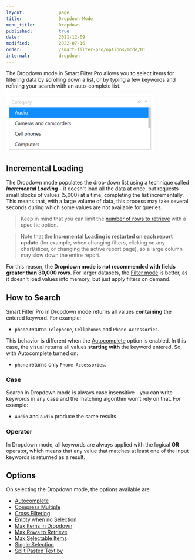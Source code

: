 ```yaml
---
layout:             page
title:              Dropdown Mode
menu_title:         Dropdown
published:          true
date:               2021-12-09
modified:           2022-07-16
order:              /smart-filter-pro/options/mode/01
internal:           dropdown
---
```

The Dropdown mode in Smart Filter Pro allows you to select items for filtering data by scrolling down a list, or by typing a few keywords and refining your search with an auto-complete list.

<img src="images/dropdown-mode.png" width="400">
 
## Incremental Loading

The Dropdown mode populates the drop-down list using a technique called ***Incremental Loading*** – it doesn't load all the data at once, but requests small blocks of values (5,000) at a time, completing the list incrementally. This means that, with a large volume of data, this process may take several seconds during which some values are not available for queries.  

> Keep in mind that you can limit the [number of rows to retrieve](max-rows.md) with a specific option.

> Note that the **Incremental Loading is restarted on each report update** (for example, when changing filters, clicking on any chart/slicer, or changing the active report page), so a large column may slow down the entire report.  

For this reason, the **Dropdown mode is not recommended with fields greater than 30,000 rows**. For larger datasets, the [Filter mode](filter.md) is better, as it doesn't load values into memory, but just apply filters on demand.


## How to Search

Smart Filter Pro in Dropdown mode returns all values **containing** the entered keyword. For example:
- `phone` returns `Telephone`, `Cellphones` and `Phone Accessories`. 

This behavior is different when the [Autocomplete](autocomplete.md) option is enabled. In this case, the visual returns all values **starting with** the keyword entered.  So, with Autocomplete turned on:
- `phone` returns only `Phone Accessories`.

### Case

Search in Dropdown mode is always case insensitive - you can write keywords in any case and the matching algorithm won't rely on that. For example: 
- `Audio` and `audio` produce the same results.

### Operator

In Dropdown mode, all keywords are always applied with the logical **OR** operator, which means that any value that matches at least one of the input keywords is returned as a result.

## Options

On selecting the Dropdown mode, the options available are:

- [Autocomplete](autocomplete.md)
- [Compress Multiple](compress-multiple.md)
- [Cross Filtering](cross-filtering.md)
- [Empty when no Selection](empty-when-no-selection.md)
- [Max Items in Dropdown](max-items-in-dropdown.md)
- [Max Rows to Retrieve](max-rows.md)
- [Max Selectable Items](max-selectable-items.md)
- [Single Selection](single-selection.md)
- [Split Pasted Text by](split-pasted-text.md)
